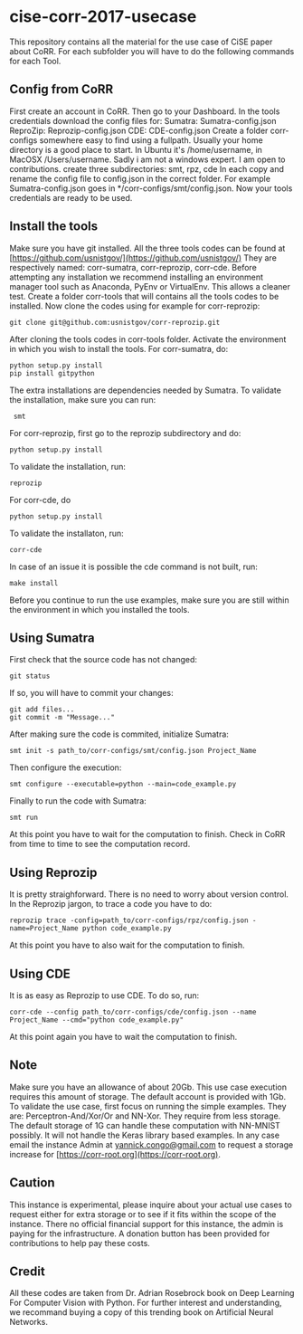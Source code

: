 # cise-corr-2017-usecase
This repository contains all the material for the use case of CiSE paper about CoRR.
For each subfolder you will have to do the following commands for each Tool.

## Config from CoRR
First create an account in CoRR.
Then go to your Dashboard.
In the tools credentials download the config files for:
Sumatra: Sumatra-config.json
ReproZip: Reprozip-config.json
CDE: CDE-config.json
Create a folder corr-configs somewhere easy to find using a fullpath.
Usually your home directory is a good place to start.
In Ubuntu it's /home/username, in MacOSX /Users/username.
Sadly i am not a windows expert. I am open to contributions.
create three subdirectories: smt, rpz, cde
In each copy and rename the config file to config.json in the correct folder.
For example Sumatra-config.json goes in */corr-configs/smt/config.json.
Now your tools credentials are ready to be used.

## Install the tools
Make sure you have git installed.
All the three tools codes can be found at [https://github.com/usnistgov/](https://github.com/usnistgov/)
They are respectively named: corr-sumatra, corr-reprozip, corr-cde.
Before attempting any installation we recommend installing an environment manager tool such as
Anaconda, PyEnv or VirtualEnv. This allows a cleaner test.
Create a folder corr-tools that will contains all the tools codes to be installed.
Now clone the codes using for example for corr-reprozip:
	
	git clone git@github.com:usnistgov/corr-reprozip.git

After cloning the tools codes in corr-tools folder.
Activate the environment in which you wish to install the tools.
For corr-sumatra, do:

	python setup.py install
	pip install gitpython

The extra installations are dependencies needed by Sumatra.
To validate the installation, make sure you can run:

	 smt

For corr-reprozip, first go to the reprozip subdirectory and do:
	
	python setup.py install

To validate the installation, run: 

	reprozip

For corr-cde, do
	
	python setup.py install

To validate the installaton, run:

	corr-cde

In case of an issue it is possible the cde command is not built, run:

	make install

Before you continue to run the use examples, make sure you are
still within the environment in which you installed the tools.

## Using Sumatra
First check that the source code has not changed:
	
	git status

If so, you will have to commit your changes:

	git add files...
	git commit -m "Message..."

After making sure the code is commited, initialize Sumatra:

	smt init -s path_to/corr-configs/smt/config.json Project_Name

Then configure the execution:

	smt configure --executable=python --main=code_example.py

Finally to run the code with Sumatra:

	smt run

At this point you have to wait for the computation to finish.
Check in CoRR from time to time to see the computation record.

## Using Reprozip
It is pretty straighforward.
There is no need to worry about version control.
In the Reprozip jargon, to trace a code you have to do:

	reprozip trace -config=path_to/corr-configs/rpz/config.json -name=Project_Name python code_example.py

At this point you have to also wait for the computation to finish.

## Using CDE
It is as easy as Reprozip to use CDE.
To do so, run:
	
	corr-cde --config path_to/corr-configs/cde/config.json --name Project_Name --cmd="python code_example.py"

At this point again you have to wait the computation to finish.

## Note
Make sure you have an allowance of about 20Gb. 
This use case execution requires this amount of storage.
The default account is provided with 1Gb.
To validate the use case, first focus on running the simple examples.
They are: Perceptron-And/Xor/Or and NN-Xor. They require from less storage.
The default storage of 1G can handle these computation with NN-MNIST possibly.
It will not handle the Keras library based examples.
In any case email the instance Admin at yannick.congo@gmail.com to request a storage
increase for [https://corr-root.org](https://corr-root.org).

## Caution
This instance is experimental, please inquire about your actual use cases to
request either for extra storage or to see if it fits within the scope of the instance.
There no official financial support for this instance, the admin is paying for the infrastructure.
A donation button has been provided for contributions to help pay these costs.

## Credit
All these codes are taken from Dr. Adrian Rosebrock book on Deep Learning For Computer Vision with Python.
For further interest and understanding, we recommand buying a copy of this trending book on Artificial Neural Networks. 

